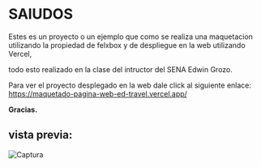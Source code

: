 # SAlUDOS

Estes es un proyecto o un ejemplo que como se realiza una maquetacion utilizando la propiedad de felxbox y de despliegue en la web utilizando Vercel,

todo esto realizado en la clase del intructor del SENA Edwin Grozo.

Para ver el proyecto desplegado en la web dale click al siguiente enlace: https://maquetado-pagina-web-ed-travel.vercel.app/

**Gracias.**

## vista previa:

![Captura](https://github.com/Jincoxx/Maquetado-Pagina-Web-Ed-travel/assets/108629591/1b5faf37-9ff9-4fb4-b2f6-4f145fa0c15b)
